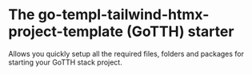 # The go-templ-tailwind-htmx-project-template (GoTTH) starter

Allows you quickly setup all the required files, folders and packages for starting your GoTTH stack project.

